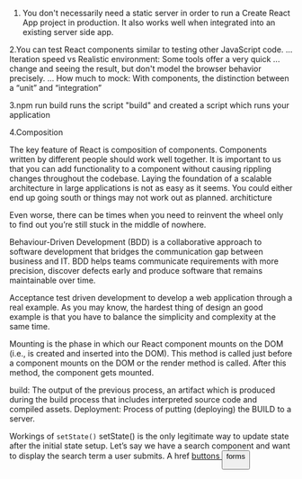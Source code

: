 1. You don't necessarily need a static server in order to run a Create React App project in production. It also works well when integrated into an existing server side app.

2.You can test React components similar to testing other JavaScript code. ... Iteration speed vs Realistic environment: Some tools offer a very quick ... change and seeing the result, but don't model the browser behavior precisely. ... How much to mock: With components, the distinction between a “unit” and “integration” 

3.npm run build runs the script "build" and created a script which runs your application

4.Composition

The key feature of React is composition of components. Components written by different people should work well together. It is important to us that you can add functionality to a component without causing rippling changes throughout the codebase.
Laying the foundation of a scalable architecture in large applications is not as easy as it seems. You could either end up going south or things may not work out as planned. 
architicture

Even worse, there can be times when you need to reinvent the wheel only to find out you’re still stuck in the middle of nowhere.

Behaviour-Driven Development (BDD) is a collaborative approach to software development that bridges the communication gap between business and IT. BDD helps teams communicate requirements with more precision, discover defects early and produce software that remains maintainable over time.

Acceptance test driven development to develop a web application through a real example. As you may know, the hardest thing of design an good example is that you have to balance the simplicity and complexity at the same time.

Mounting is the phase in which our React component mounts on the DOM (i.e., is created and inserted into the DOM). This method is called just before a component mounts on the DOM or the render method is called. After this method, the component gets mounted.

build: The output of the previous process, an artifact which is produced during the build process that includes interpreted source code and compiled assets. Deployment: Process of putting (deploying) the BUILD to a server.

Workings of `setState()`
setState() is the only legitimate way to update state after the initial state setup. Let’s say we have a search component and want to display the search term a user submits.
A href
<a href="#" onClick={handleClick}>
buttons
 <button onClick={this.handleClick}>
forms
<form onSubmit={this.handleSubmit}>
